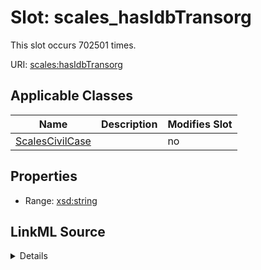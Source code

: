 

# Slot: scales_hasIdbTransorg




This slot occurs 702501 times.


URI: [scales:hasIdbTransorg](http://schemas.scales-okn.org/rdf/scales#hasIdbTransorg)



<!-- no inheritance hierarchy -->





## Applicable Classes

| Name | Description | Modifies Slot |
| --- | --- | --- |
| [ScalesCivilCase](../classes/ScalesCivilCase.md) |  |  no  |







## Properties

* Range: [xsd:string](http://www.w3.org/2001/XMLSchema#string)







## LinkML Source

<details>

```yaml
name: scales_hasIdbTransorg
from_schema: okns:scales-kg
rank: 1000
slot_uri: scales:hasIdbTransorg
alias: scales_hasIdbTransorg
domain_of:
- scales_CivilCase
range: string

```
</details>